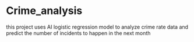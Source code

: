 # Crime_analysis
this project uses AI logistic regression model to analyze crime rate data and predict the number of incidents to happen in the next month
